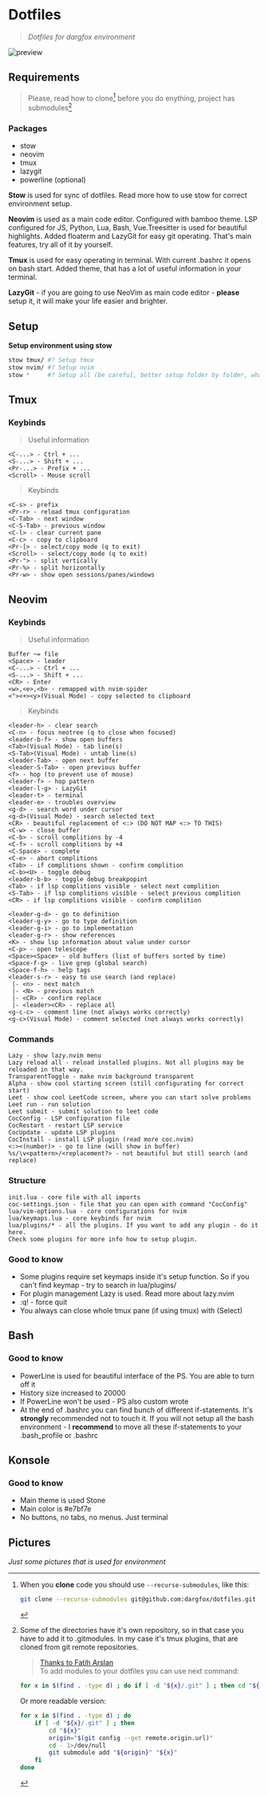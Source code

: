 # Dotfiles
> *Dotfiles for dargfox environment*

![preview][preview]

## Requirements
> Please, read how to clone[^clone] before you do enything, project has submodules[^modules]
### Packages
 - stow
 - neovim
 - tmux
 - lazygit
 - powerline (optional)

 **Stow** is used for sync of dotfiles. Read more how to use stow for correct environment setup.

 **Neovim** is used as a main code editor. Configured with bamboo theme. LSP configured for JS, Python, Lua, Bash, Vue.Treesitter is used for beautiful highlights. Added floaterm and LazyGit for easy git operating. That's main features, try all of it by yourself.

**Tmux** is used for easy operating in terminal. With current .bashrc it opens on bash start. Added theme, that has a lot of useful information in your terminal.

**LazyGit** - if you are going to use NeoVim as main code editor - **please** setup it, it will make your life easier and brighter.

## Setup
 **Setup environment using stow**
 ```bash
 stow tmux/ #? Setup tmux
 stow nvim/ #? Setup nvim
 stow *     #? Setup all (be careful, better setup folder by folder, what you need)
 ```

## Tmux
### Keybinds

> Useful information
```
<C-...> - Ctrl + ...
<S-...> - Shift + ...
<Pr-...> - Prefix + ...
<Scroll> - Mouse scroll
```
> Keybinds
```
<C-s> - prefix
<Pr-r> - reload tmux configuration
<C-Tab> - next window
<C-S-Tab> - previous window
<C-l> - clear current pane
<C-c> - copy to clipboard
<Pr-[> - select/copy mode (q to exit)
<Scroll> - select/copy mode (q to exit)
<Pr-"> - split vertically
<Pr-%> - split horizontally
<Pr-w> - show open sessions/panes/windows
```

## Neovim
### Keybinds
> Useful information
```
Buffer ~= file
<Space> - leader
<C-...> - Ctrl + ...
<S-...> - Shift + ...
<CR> - Enter
<w>,<e>,<b> - remapped with nvim-spider
<"><+><y>(Visual Mode) - copy selected to clipboard
```
> Keybinds
```
<leader-h> - clear search
<C-n> - focus neotree (q to close when focused)
<leader-b-f> - show open buffers
<Tab>(Visual Mode) - tab line(s)
<S-Tab>(Visual Mode) - untab line(s)
<leader-Tab> - open next buffer
<leader-S-Tab> - open previous buffer
<f> - hop (to prevent use of mouse)
<leader-f> - hop pattern
<leader-l-g> - LazyGit
<leader-t> - terminal
<leader-e> - troubles overview
<g-d> - search word under cursor
<g-d>(Visual Mode) - search selected text
<CR> - beautiful replacement of <:> (DO NOT MAP <:> TO THIS)
<C-w> - close buffer
<C-b> - scroll complitions by -4
<C-f> - scroll complitions by +4
<C-Space> - complete
<C-e> - abort complitions
<Tab> - if complitions shown - confirm complition
<C-b><U> - toggle debug
<leader-b-b> - toggle debug breakpopint
<Tab> - if lsp complitions visible - select next complition
<S-Tab> - if lsp complitions visible - select previous complition
<CR> - if lsp complitions visible - confirm complition

<leader-g-d> - go to definition
<leader-g-y> - go to type definition
<leader-g-i> - go to implementation
<leader-g-r> - show references
<K> - show lsp information about value under cursor
<C-p> - open telescope
<Space><Space> - old buffers (list of buffers sorted by time)
<Space-f-g> - live grep (global search)
<Space-f-h> - help tags
<leader-s-r> - easy to use search (and replace)
 |- <n> - next match
 |- <N> - previous match
 |- <CR> - confirm replace
 |- <leader><CR> - replace all
<g-c-c> - comment line (not always works correctly)
<g-c>(Visual Mode) - comment selected (not always works correctly)

```
### Commands
```
Lazy - show lazy.nvim menu
Lazy reload all - reload installed plugins. Not all plugins may be reloaded in that way.
TransparentToggle - make nvim background transparent
Alpha - show cool starting screen (still configurating for correct start)
Leet - show cool LeetCode screen, where you can start solve problems
Leet run - run solution
Leet submit - submit solution to leet code
CocConfig - LSP configuration file
CocRestart - restart LSP service
CocUpdate - update LSP plugins
CocInstall - install LSP plugin (read more coc.nvim)
<:><(number)> - go to line (will show in buffer)
%s/\v<pattern>/<replacement?> - not beautiful but still search (and replace)
```
### Structure
```
init.lua - core file with all imports
coc-settings.json - file that you can open with command "CocConfig"
lua/vim-options.lua - core configurations for nvim
lua/keymaps.lua - core keybinds for nvim
lua/plugins/* - all the plugins. If you want to add any plugin - do it here.
Check some plugins for more info how to setup plugin.
```

### Good to know
 - Some plugins require set keymaps inside it's setup function. So if you can't find keymap - try to search in lua/plugins/
 - For plugin management Lazy is used. Read more about lazy.nvim
 - :q! - force quit
 - You always can close whole tmux pane (if using tmux) with <Pr-w>(Select)<x>

## Bash
### Good to know
 - PowerLine is used for beautiful interface of the PS. You are able to turn off it
 - History size increased to 20000
 - If PowerLine won't be used - PS also custom wrote
 - At the end of .bashrc you can find bunch of different if-statements. It's **strongly** recommended not to touch it. If you will not setup all the bash environment - I **recommend** to move all these if-statements to your .bash_profile or .bashrc

## Konsole
### Good to know
 - Main theme is used Stone
 - Main color is #e7bf7e
 - No buttons, no tabs, no menus. Just terminal
## Pictures
_Just some pictures that is used for environment_

[^clone]: When you **clone** code you should use `--recurse-submodules`, like this:
    ```bash
    git clone --recurse-submodules git@github.com:dargfox/dotfiles.git
    ```

[^modules]: Some of the directories have it's own repository, so in that case you have to add it to .gitmodules. In my case it's tmux plugins, that are cloned from git remote repositories.

    > [Thanks to Fatih Arslan](https://stackoverflow.com/a/10607225)
    > <br/>To add modules to your dotfiles you can use next command:
    ```bash
    for x in $(find . -type d) ; do if [ -d "${x}/.git" ] ; then cd "${x}" ; origin="$(git config --get remote.origin.url)" ; cd - 1>/dev/null; git submodule add "${origin}" "${x}" ; fi ; done
    ```
    Or more readable version:
    ```bash
    for x in $(find . -type d) ; do
        if [ -d "${x}/.git" ] ; then
            cd "${x}"
            origin="$(git config --get remote.origin.url)"
            cd - 1>/dev/null
            git submodule add "${origin}" "${x}"
        fi
    done
    ```

[preview]: https://github.com/dargfox/dotfiles/raw/main/preview.png
